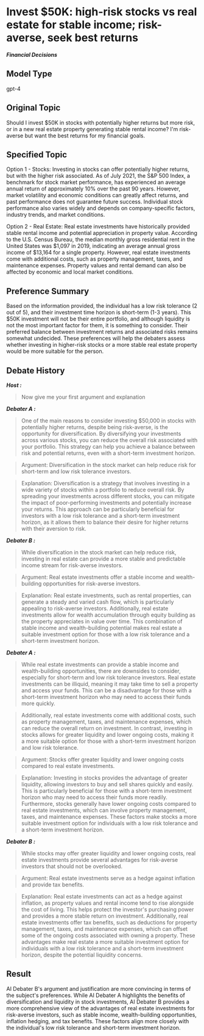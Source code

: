 # Invest $50K: high-risk stocks vs real estate for stable income; risk-averse, seek best returns

***Financial Decisions***



## Model Type

gpt-4

## Original Topic

Should I invest $50K in stocks with potentially higher returns but more risk, or in a new real estate property generating stable rental income? I'm risk-averse but want the best returns for my financial goals.

## Specified Topic

Option 1 - Stocks: Investing in stocks can offer potentially higher returns, but with the higher risk associated. As of July 2021, the S&P 500 Index, a benchmark for stock market performance, has experienced an average annual return of approximately 10% over the past 90 years. However, market volatility and economic conditions can greatly affect returns, and past performance does not guarantee future success. Individual stock performance also varies widely and depends on company-specific factors, industry trends, and market conditions.

Option 2 - Real Estate: Real estate investments have historically provided stable rental income and potential appreciation in property value. According to the U.S. Census Bureau, the median monthly gross residential rent in the United States was $1,097 in 2019, indicating an average annual gross income of $13,164 for a single property. However, real estate investments come with additional costs, such as property management, taxes, and maintenance expenses. Property values and rental demand can also be affected by economic and local market conditions.

## Preference Summary

Based on the information provided, the individual has a low risk tolerance (2 out of 5), and their investment time horizon is short-term (1-3 years). This $50K investment will not be their entire portfolio, and although liquidity is not the most important factor for them, it is something to consider. Their preferred balance between investment returns and associated risks remains somewhat undecided. These preferences will help the debaters assess whether investing in higher-risk stocks or a more stable real estate property would be more suitable for the person.

## Debate History



***Host :***

> Now give me your first argument and explanation



***Debater A :***

> One of the main reasons to consider investing $50,000 in stocks with potentially higher returns, despite being risk-averse, is the opportunity for diversification. By diversifying your investments across various stocks, you can reduce the overall risk associated with your portfolio. This strategy can help you achieve a balance between risk and potential returns, even with a short-term investment horizon.

> Argument: Diversification in the stock market can help reduce risk for short-term and low risk tolerance investors.

> Explanation: Diversification is a strategy that involves investing in a wide variety of stocks within a portfolio to reduce overall risk. By spreading your investments across different stocks, you can mitigate the impact of poor-performing investments and potentially increase your returns. This approach can be particularly beneficial for investors with a low risk tolerance and a short-term investment horizon, as it allows them to balance their desire for higher returns with their aversion to risk.



***Debater B :***

> While diversification in the stock market can help reduce risk, investing in real estate can provide a more stable and predictable income stream for risk-averse investors. 

> Argument: Real estate investments offer a stable income and wealth-building opportunities for risk-averse investors.

> Explanation: Real estate investments, such as rental properties, can generate a steady and varied cash flow, which is particularly appealing to risk-averse investors. Additionally, real estate investments allow for wealth accumulation through equity building as the property appreciates in value over time. This combination of stable income and wealth-building potential makes real estate a suitable investment option for those with a low risk tolerance and a short-term investment horizon.



***Debater A :***

> While real estate investments can provide a stable income and wealth-building opportunities, there are downsides to consider, especially for short-term and low risk tolerance investors. Real estate investments can be illiquid, meaning it may take time to sell a property and access your funds. This can be a disadvantage for those with a short-term investment horizon who may need to access their funds more quickly.

> Additionally, real estate investments come with additional costs, such as property management, taxes, and maintenance expenses, which can reduce the overall return on investment. In contrast, investing in stocks allows for greater liquidity and lower ongoing costs, making it a more suitable option for those with a short-term investment horizon and low risk tolerance.

> Argument: Stocks offer greater liquidity and lower ongoing costs compared to real estate investments.

> Explanation: Investing in stocks provides the advantage of greater liquidity, allowing investors to buy and sell shares quickly and easily. This is particularly beneficial for those with a short-term investment horizon who may need to access their funds more readily. Furthermore, stocks generally have lower ongoing costs compared to real estate investments, which can involve property management, taxes, and maintenance expenses. These factors make stocks a more suitable investment option for individuals with a low risk tolerance and a short-term investment horizon.



***Debater B :***

> While stocks may offer greater liquidity and lower ongoing costs, real estate investments provide several advantages for risk-averse investors that should not be overlooked. 

> Argument: Real estate investments serve as a hedge against inflation and provide tax benefits.

> Explanation: Real estate investments can act as a hedge against inflation, as property values and rental income tend to rise alongside the cost of living. This helps protect the investor's purchasing power and provides a more stable return on investment. Additionally, real estate investments offer tax benefits, such as deductions for property management, taxes, and maintenance expenses, which can offset some of the ongoing costs associated with owning a property. These advantages make real estate a more suitable investment option for individuals with a low risk tolerance and a short-term investment horizon, despite the potential liquidity concerns.



## Result

AI Debater B's argument and justification are more convincing in terms of the subject's preferences. While AI Debater A highlights the benefits of diversification and liquidity in stock investments, AI Debater B provides a more comprehensive view of the advantages of real estate investments for risk-averse investors, such as stable income, wealth-building opportunities, inflation hedging, and tax benefits. These factors align more closely with the individual's low risk tolerance and short-term investment horizon.